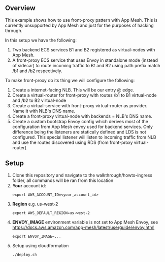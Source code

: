 ## Overview
This example shows how to use front-proxy pattern with App Mesh. This is currently unsupported by App Mesh and just for the purposes of hacking through.

In this setup we have the following:

1. Two backend ECS services B1 and B2 registered as virtual-nodes with App Mesh. 
2. A front-proxy ECS service that uses Envoy in standalone mode (instead of sidecar) to route incoming traffic to B1 and B2 using path prefix match /b1 and /b2 respectively. 

To make front-proxy do its thing we will configure the following:

1. Create a internet-facing NLB. This will be our entry @ edge.
2. Create a virtual-router for front-proxy with routes /b1 to B1 virtual-node and /b2 to B2 virtual-node
3. Create a virtual-service with front-proxy virtual-router as provider. Name it with NLB's DNS name.
4. Create a front-proxy virtual-node with backends = NLB's DNS name.
5. Create a custom bootstrap Envoy config which derives most of the configuration from App Mesh envoy used for backend services. Only difference being the listeners are statically defined and LDS is not configured. This special listener will listen to incoming traffic from NLB and use the routes discovered using RDS (from front-proxy virtual-router). 

## Setup

1. Clone this repository and navigate to the walkthrough/howto-ingress folder, all commands will be ran from this location
2. **Your** account id:
    ```
    export AWS_ACCOUNT_ID=<your_account_id>
    ```
3. **Region** e.g. us-west-2
    ```
    export AWS_DEFAULT_REGION=us-west-2
    ```
4. **ENVOY_IMAGE** environment variable is not set to App Mesh Envoy, see https://docs.aws.amazon.com/app-mesh/latest/userguide/envoy.html
    ```
    export ENVOY_IMAGE=...
    ```
5. Setup using cloudformation
    ```
    ./deploy.sh
    ```